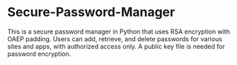 # Secure-Password-Manager
This is a secure password manager in Python that uses RSA encryption with OAEP padding. Users can add, retrieve, and delete passwords for various sites and apps, with authorized access only. A public key file is needed for password encryption.
